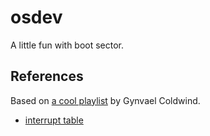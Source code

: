 # osdev

A little fun with boot sector.

## References

Based on [a cool playlist](https://www.youtube.com/watch?v=xSGVREko6Bc)
by Gynvael Coldwind.

* [interrupt table](http://www.ctyme.com/intr/int.htm)
